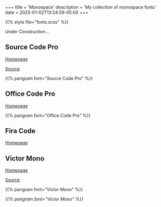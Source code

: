 +++
title = 'Monospace'
description = 'My collection of monospace fonts'
date = 2025-01-02T13:24:59-05:00
+++

{{% style file="fonts.scss" %}}

Under Construction...

## Source Code Pro

[Homepage](https://adobe-fonts.github.io/source-code-pro)

[Source](https://github.com/adobe-fonts/source-code-pro)

{{% pangram font="Source Code Pro" %}}

## Office Code Pro

[Homepage](https://github.com/nathco/Office-Code-Pro)

{{% pangram font="Office Code Pro" %}}

## Fira Code

[Homepage](https://github.com/tonsky/FiraCode)

## Victor Mono

[Homepage](https://rubjo.github.io/victor-mono)

[Source](https://github.com/rubjo/victor-mono)

{{% pangram font="Victor Mono" %}}

<div style="font-style: italic">
    {{% pangram font="Victor Mono" %}}
</div>
